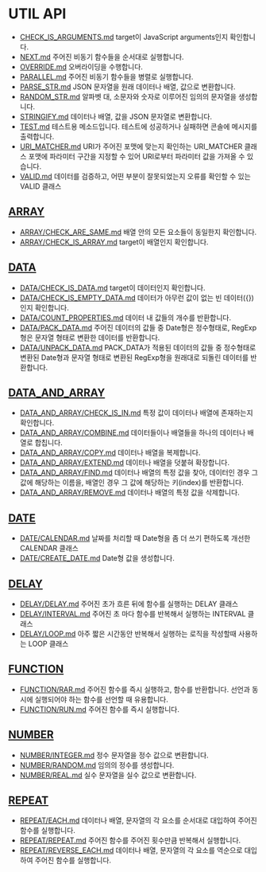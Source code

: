 # UTIL API
* [CHECK_IS_ARGUMENTS.md](CHECK_IS_ARGUMENTS.md) target이 JavaScript arguments인지 확인합니다.
* [NEXT.md](NEXT.md) 주어진 비동기 함수들을 순서대로 실행합니다.
* [OVERRIDE.md](OVERRIDE.md) 오버라이딩을 수행합니다.
* [PARALLEL.md](PARALLEL.md) 주어진 비동기 함수들을 병렬로 실행합니다.
* [PARSE_STR.md](PARSE_STR.md) JSON 문자열을 원래 데이터나 배열, 값으로 변환합니다.
* [RANDOM_STR.md](RANDOM_STR.md) 알파벳 대, 소문자와 숫자로 이루어진 임의의 문자열을 생성합니다.
* [STRINGIFY.md](STRINGIFY.md) 데이터나 배열, 값을 JSON 문자열로 변환합니다.
* [TEST.md](TEST.md) 테스트용 메소드입니다.  테스트에 성공하거나 실패하면 콘솔에 메시지를 출력합니다.
* [URI_MATCHER.md](URI_MATCHER.md) URI가 주어진 포맷에 맞는지 확인하는 URI_MATCHER 클래스  포맷에 파라미터 구간을 지정할 수 있어 URI로부터 파라미터 값을 가져올 수 있습니다.
* [VALID.md](VALID.md) 데이터를 검증하고, 어떤 부분이 잘못되었는지 오류를 확인할 수 있는 VALID 클래스

## [ARRAY](ARRAY/README.md)
* [ARRAY/CHECK_ARE_SAME.md](ARRAY/CHECK_ARE_SAME.md) 배열 안의 모든 요소들이 동일한지 확인합니다.
* [ARRAY/CHECK_IS_ARRAY.md](ARRAY/CHECK_IS_ARRAY.md) target이 배열인지 확인합니다.

## [DATA](DATA/README.md)
* [DATA/CHECK_IS_DATA.md](DATA/CHECK_IS_DATA.md) target이 데이터인지 확인합니다.
* [DATA/CHECK_IS_EMPTY_DATA.md](DATA/CHECK_IS_EMPTY_DATA.md) 데이터가 아무런 값이 없는 빈 데이터({})인지 확인합니다.
* [DATA/COUNT_PROPERTIES.md](DATA/COUNT_PROPERTIES.md) 데이터 내 값들의 개수를 반환합니다.
* [DATA/PACK_DATA.md](DATA/PACK_DATA.md) 주어진 데이터의 값들 중 Date형은 정수형태로, RegExp형은 문자열 형태로 변환한 데이터를 반환합니다.
* [DATA/UNPACK_DATA.md](DATA/UNPACK_DATA.md) PACK_DATA가 적용된 데이터의 값들 중 정수형태로 변환된 Date형과 문자열 형태로 변환된 RegExp형을 원래대로 되돌린 데이터를 반환합니다.

## [DATA_AND_ARRAY](DATA_AND_ARRAY/README.md)
* [DATA_AND_ARRAY/CHECK_IS_IN.md](DATA_AND_ARRAY/CHECK_IS_IN.md) 특정 값이 데이터나 배열에 존재하는지 확인합니다.
* [DATA_AND_ARRAY/COMBINE.md](DATA_AND_ARRAY/COMBINE.md) 데이터들이나 배열들을 하나의 데이터나 배열로 합칩니다.
* [DATA_AND_ARRAY/COPY.md](DATA_AND_ARRAY/COPY.md) 데이터나 배열을 복제합니다.
* [DATA_AND_ARRAY/EXTEND.md](DATA_AND_ARRAY/EXTEND.md) 데이터나 배열을 덧붙혀 확장합니다.
* [DATA_AND_ARRAY/FIND.md](DATA_AND_ARRAY/FIND.md) 데이터나 배열의 특정 값을 찾아, 데이터인 경우 그 값에 해당하는 이름을, 배열인 경우 그 값에 해당하는 키(index)를 반환합니다.
* [DATA_AND_ARRAY/REMOVE.md](DATA_AND_ARRAY/REMOVE.md) 데이터나 배열의 특정 값을 삭제합니다.

## [DATE](DATE/README.md)
* [DATE/CALENDAR.md](DATE/CALENDAR.md) 날짜를 처리할 때 Date형을 좀 더 쓰기 편하도록 개선한 CALENDAR 클래스
* [DATE/CREATE_DATE.md](DATE/CREATE_DATE.md) Date형 값을 생성합니다.

## [DELAY](DELAY/README.md)
* [DELAY/DELAY.md](DELAY/DELAY.md) 주어진 초가 흐른 뒤에 함수를 실행하는 DELAY 클래스
* [DELAY/INTERVAL.md](DELAY/INTERVAL.md) 주어진 초 마다 함수를 반복해서 실행하는 INTERVAL 클래스
* [DELAY/LOOP.md](DELAY/LOOP.md) 아주 짧은 시간동안 반복해서 실행하는 로직을 작성할때 사용하는 LOOP 클래스

## [FUNCTION](FUNCTION/README.md)
* [FUNCTION/RAR.md](FUNCTION/RAR.md) 주어진 함수를 즉시 실행하고, 함수를 반환합니다.  선언과 동시에 실행되어야 하는 함수를 선언할 때 유용합니다.
* [FUNCTION/RUN.md](FUNCTION/RUN.md) 주어진 함수를 즉시 실행합니다.

## [NUMBER](NUMBER/README.md)
* [NUMBER/INTEGER.md](NUMBER/INTEGER.md) 정수 문자열을 정수 값으로 변환합니다.
* [NUMBER/RANDOM.md](NUMBER/RANDOM.md) 임의의 정수를 생성합니다.
* [NUMBER/REAL.md](NUMBER/REAL.md) 실수 문자열을 실수 값으로 변환합니다.

## [REPEAT](REPEAT/README.md)
* [REPEAT/EACH.md](REPEAT/EACH.md) 데이터나 배열, 문자열의 각 요소를 순서대로 대입하여 주어진 함수를 실행합니다.
* [REPEAT/REPEAT.md](REPEAT/REPEAT.md) 주어진 함수를 주어진 횟수만큼 반복해서 실행합니다.
* [REPEAT/REVERSE_EACH.md](REPEAT/REVERSE_EACH.md) 데이터나 배열, 문자열의 각 요소를 역순으로 대입하여 주어진 함수를 실행합니다.
